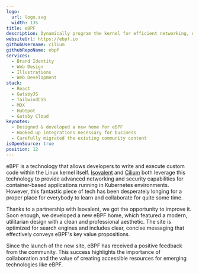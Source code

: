 ```yaml
---
logo:
  url: logo.svg
  width: 135
title: eBPF
description: Dynamically program the kernel for efficient networking, observability, tracing, and security
websiteUrl: https://ebpf.io
githubUsername: cilium
githubRepoName: ebpf
services:
  - Brand Identity
  - Web Design
  - Illustrations
  - Web Development
stack:
  - React
  - GatsbyJS
  - TailwindCSS
  - MDX
  - HubSpot
  - Gatsby Cloud
keynotes:
  - Designed & developed a new home for eBPF
  - Hooked up integrations necessary for business
  - Carefully migrated the existing community content
isOpenSource: true
position: 12
---
```


eBPF is a technology that allows developers to write and execute custom code within the Linux kernel itself. [Isovalent](/case-studies/isovalent) and [Cilium](/case-studies/cilium) both leverage this technology to provide advanced networking and security capabilities for container-based applications running in Kubernetes environments. However, this fantastic piece of tech has been desperately longing for a proper place for everybody to learn and collaborate for quite some time.

Thanks to a partnership with Isovalent, we got the opportunity to improve it. Soon enough, we developed a new eBPF home, which featured a modern, utilitarian design with a clean and professional aesthetic. The site is optimized for search engines and includes clear, concise messaging that effectively conveys eBPF's key value propositions.

Since the launch of the new site, eBPF has received a positive feedback from the community. This success highlights the importance of collaboration and the value of creating accessible resources for emerging technologies like eBPF.
